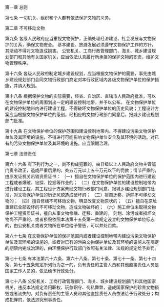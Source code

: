 第一章   总则

第七条
一切机关、组织和个人都有依法保护文物的义务。

第二章   不可移动文物

第九条
各级人民政府应当重视文物保护，正确处理经济建设、社会发展与文物保护的关系，确保文物安全。 基本建设、旅游发展必须遵守文物保护工作的方针，其活动不得对文物造成损害。 公安机关、工商行政管理部门、海关、城乡建设规划部门和其他有关国家机关，应当依法认真履行所承担的保护文物的职责，维护文物管理秩序。

第十六条
各级人民政府制定城乡建设规划，应当根据文物保护的需要，事先由城乡建设规划部门会同文物行政部门商定对本行政区域内各级文物保护单位的保护措施，并纳入规划。

第十八条
根据保护文物的实际需要，经省、自治区、直辖市人民政府批准，可以在文物保护单位的周围划出一定的建设控制地带，并予以公布。 在文物保护单位的建设控制地带内进行建设工程，不得破坏文物保护单位的历史风貌；工程设计方案应当根据文物保护单位的级别，经相应的文物行政部门同意后，报城乡建设规划部门批准。

第十九条
在文物保护单位的保护范围和建设控制地带内，不得建设污染文物保护单位及其环境的设施，不得进行可能影响文物保护单位安全及其环境的活动。对已有的污染文物保护单位及其环境的设施，应当限期治理。

第七章   法律责任

第六十六条
有下列行为之一，尚不构成犯罪的，由县级以上人民政府文物主管部门责令改正，造成严重后果的，处五万元以上五十万元以下的罚款；情节严重的，由原发证机关吊销资质证书： （一）擅自在文物保护单位的保护范围内进行建设工程或者爆破、钻探、挖掘等作业的； （二）在文物保护单位的建设控制地带内进行建设工程，其工程设计方案未经文物行政部门同意、报城乡建设规划部门批准，对文物保护单位的历史风貌造成破坏的； （三）擅自迁移、拆除不可移动文物的； （四）擅自修缮不可移动文物，明显改变文物原状的； （五）擅自在原址重建已全部毁坏的不可移动文物，造成文物破坏的； （六）施工单位未取得文物保护工程资质证书，擅自从事文物修缮、迁移、重建的。 刻划、涂污或者损坏文物尚不严重的，或者损毁依照本法第十五条第一款规定设立的文物保护单位标志的，由公安机关或者文物所在单位给予警告，可以并处罚款。

第六十七条
在文物保护单位的保护范围内或者建设控制地带内建设污染文物保护单位及其环境的设施的，或者对已有的污染文物保护单位及其环境的设施未在规定的期限内完成治理的，由环境保护行政部门依照有关法律、法规的规定给予处罚。

第七十七条
有本法第六十六条、第六十八条、第七十条、第七十一条、第七十四条、第七十五条规定所列行为之一的，负有责任的主管人员和其他直接责任人员是国家工作人员的，依法给予行政处分。

第七十八条
公安机关、工商行政管理部门、海关、城乡建设规划部门和其他国家机关，违反本法规定滥用职权、玩忽职守、徇私舞弊，造成国家保护的珍贵文物损毁或者流失的，对负有责任的主管人员和其他直接责任人员依法给予行政处分；构成犯罪的，依法追究刑事责任。